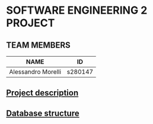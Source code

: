 # SOFTWARE ENGINEERING 2 PROJECT

## TEAM MEMBERS
|NAME|ID|
|---|---|
|Alessandro Morelli|s280147|

## [Project description](./Documentation/OfficeQueueManagement.pdf)

## [Database structure](./Documentation/databe_structure.md)
